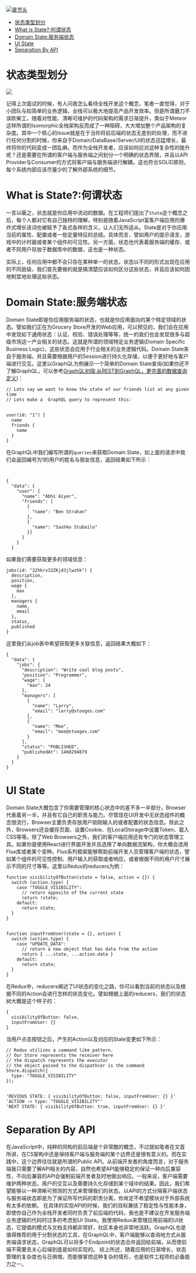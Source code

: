 [![章节头](https://parg.co/UGp)](https://parg.co/UGZ) 
 - [状态类型划分](#%E7%8A%B6%E6%80%81%E7%B1%BB%E5%9E%8B%E5%88%92%E5%88%86)
- [What is State?:何谓状态](#what-is-state%E4%BD%95%E8%B0%93%E7%8A%B6%E6%80%81)
- [Domain State:服务端状态](#domain-state%E6%9C%8D%E5%8A%A1%E7%AB%AF%E7%8A%B6%E6%80%81)
- [UI State](#ui-state)
- [Separation By API](#separation-by-api) 



# 状态类型划分

![](https://coding.net/u/hoteam/p/Cache/git/raw/master/2016/7/1/1-WGDVzQRyXxoEG5r1PSEiAw.png)


记得上次面试的时候，有人问我怎么看待全栈开发这个概念，笔者一直觉得，对于小团队与较简单的业务逻辑，全栈可以极大地提高产品开发效率。但是所谓磨刀不误砍柴工，随着对性能、清晰可维护的代码架构的需求日渐提升，类似于Meteor这样所谓的Isomorphic全栈架构反而成了一种阻碍，大大增加整个产品架构的复杂度。其中一个核心的Issue就是在于当你将前后端的状态无差别的处理，而不进行任何分割的时候，你来自于Domain/DataBase/Server/UI的状态迅猛增长，最终将你的代码变成一团乱麻。而作为全栈开发者，应该如何应对这种复杂性的陡升呢？还是需要在所谓的客户端与服务端之间划分一个明确的状态界限，并且以API Provider与Consumer的方式将客户端与服务端进行解耦，这也符合SOLID原则，每个系统内部应该尽量少的了解外部系统的细节。


# What is State?:何谓状态
一言以蔽之，状态就是你应用中流动的数据。在工程师们提出了`State`这个概念之后，每个人都对它有自己独特的理解，特别是随着JavaScript富客户端应用的爆炸式增长该词也被赋予了各式各样的含义，让人们无所适从。State是对于你应用当前的属性、配置或者一些定量特征的总结。具体而言，譬如用户的提示语言，游戏中的计时器或者某个组件的可见性。另一方面，状态也代表着服务端的缓存、或者不同用户存放于数据库中的数据，这也是一种状态。

实际上，任何应用中都不会只存在某种单一的状态，状态以不同的形式出现在应用的不同层级，我们首先要做的就是搞清楚应该如何区分这些状态，并且应该如何因地制宜地处理这些状态。


# Domain State:服务端状态
Domain State即是你应用服务端的状态，也就是你应用面向的某个特定领域的状态。譬如我们正在为Grocery Store开发的Web应用，可以预见的，我们会在应用中发现如下通用状态：认证、校验、错误处理等等，统一的我们也会发现很多与超级市场这一产业相关的状态。这就是所谓的领域特定业务逻辑(Domain Specific Business Logic)，这些状态会应用于行业相关的业务逻辑代码。Domain State来自于服务端，并且需要根据用户的Session进行持久化存储，以便于更好地与客户端进行交互。这里以GraphQL为例展示一个简单的Domain State查询(如果你还不了解GraphQL，可以参考[GraphQL初探:从REST到GraphQL，更完善的数据查询定义](https://segmentfault.com/a/1190000005766732))：
```
// Lets say we want to know the state of our friends list at any given time
// Lets make a  GraphQL query to represent this:


user(id: "1") {
  name
  friends {
    name
  }
}
```
在GraphQL中我们编写所谓的`queries`来获取Domain State，如上面的请求中我们会返回编号为1的用户的姓名与朋友信息，返回结果如下所示：
```


{
  "data": {
    "user": {
      "name": "Abhi Aiyer",
      "friends": [
        {
          "name": "Ben Strahan"
        },
        {
          "name": "Sashko Stubailo"
        }]
      }
    }
  }
```
如果我们需要获取更多的领域信息：
```
jobs(id: "32hkrv32ZKjd3jlwzhk") {
  description,
  position,
  wage {
    max
  },
  managers {
    name,
    email
  },
  status,
  published
}
```
这里我们从job表中希望获取更多关联信息，返回结果大概如下：
```
{
  "data": {
    "jobs": {
      "description": "Write cool blog posts",
      "position": "Programmer",
      "wage": {
        "max": 24
      },
      "managers": [
        {
          "name": "Larry",
          "email": "larry@stooges.com"
        },
        {
          "name": "Moe",
          "email": "moe@stooges.com"
        }
      ],
      "status": "PUBLISHED",
      "publishedAt": 1460294879
    }
  }
}
```
# UI State
Domain State大概包含了你需要管理的核心状态中的差不多一半部分，Browser代表着另一半，并且有它自己的职责与能力。尽管现在UI开发中无状态组件的概念很流行，Browser主要负责存放用户刚刚输入的或者配置的状态信息。除此之外，Browsers还会缓存页面、设置Cookie、在LocalStorage中设置Token、载入CSS等等。除了Web Browsers之外，我们的客户端应用还有专门的状态管理工具。如果你是使用React进行界面开发并且选用了单向数据流架构，你大概会选用Flux库或者某个变种。Flux系列框架能够帮助前端开发人员管理客户端的状态，譬如某个组件的可见性控制、用户输入的获取或者响应，或者根据不同的用户尺寸展示不同的尺寸等等。这里以Redux的reducers为例：
```
function visibilityOfButton(state = false, action = {}) {
  switch (action.type) {
    case "TOGGLE_VISIBILITY":
      // return opposite of the current state
      return !state;
    default:
      return state;
  }
}


function inputFromUser(state = {}, action) {
  switch (action.type) {
    case "UPDATE_DATA":
      // return a new object that has data from the action
      return { ...state, ...action.data }
    default:
      return state;
  }
}
```
在Redux中，reducers阐述了UI状态的变化之路，你可以看到当前的状态以及根据不同的Action会进行怎样的状态变化。譬如根据上面的reducers，我们的状态树大概是这个样子的：
```
{
  visibilityOfButton: false,
  inputFromUser: {}
}
```
当用户点击按钮之后，产生的Action以及对应的State变更如下所示：
```
// Redux utilizes a command like pattern. 
// Our Store represents the receiver here
// the dispatch represents the executor
// the object passed to the dispathcer is the command
Store.dispatch({
  type: "TOGGLE_VISIBILITY"
});


'REVIOUS STATE: { visibilityOfButton: false, inputFromUser: {} }'
'ACTION -> type: "TOGGLE_VISIBILITY"'
'NEXT STATE: { visibilityOfButton: true, inputFromUser: {} }'
```


# Separation By API
在JavaScript中，纯粹的同构的前后端是个非常酷的概念，不过就如笔者在文首所讲，在CS架构中还是保持客户端与服务端的某个边界还是很有意义的。而在实践中，这个边界往往就是所谓的Public API。从前端开发者的角度而言，对于服务端我只需要了解API相关的内容，自然也希望API能够稳定的保证一种向后兼容性，不向后兼容的API会强制前端开发者及时地做出响应。一般来说，客户端需要维护两种状态，用户的交互以及需要持久化存储到某个域中的结果。因此，我们希望能够以一种清晰可预测的方式来管理我们的状态。以API的方式分隔客户端状态与服务端状态即是为了保证所写代码的职责分离，你肯定不希望模块对于外部系统有太多的依赖。
在具体的实现API的时候，我们的目标兼括了稳定性与性能本身，即使你自己作为全栈开发者同时负责了前后端的代码，我也是不建议在开发服务端业务逻辑的代码时过多的考虑到UI State。我使用Redux来管理应用前端的UI状态，它提倡的模式与文档支持都非常好，社区本身也非常地活跃。GraphQL也是值得推荐的用于分割状态的工具，在GraphQL中，客户端能够以查询地方式从服务端请求状态，GraphQL可以将多个Endpoint的状态合并返回给前端，从而使前端不需要去关心后端到底是如何实现的。
综上所述，随着应用的日渐增长，状态管理的复杂度也与日俱增。而能够掌控这种复杂的情形，也是软件工程师的必备能力之一。

